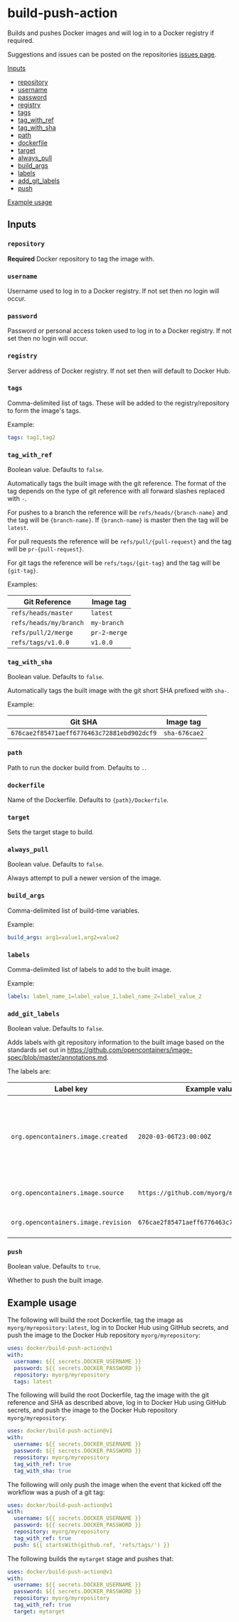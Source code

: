 # build-push-action

Builds and pushes Docker images and will log in to a Docker registry if required.

Suggestions and issues can be posted on the repositories [issues page](https://github.com/docker/build-push-action/issues).

[Inputs](#Inputs)
* [repository](#repository)
* [username](#username)
* [password](#password)
* [registry](#registry)
* [tags](#tags)
* [tag_with_ref](#tag_with_ref)
* [tag_with_sha](#tag_with_sha)
* [path](#path)
* [dockerfile](#dockerfile)
* [target](#target)
* [always_pull](#always_pull)
* [build_args](#build_args)
* [labels](#labels)
* [add_git_labels](#add_git_labels)
* [push](#push)

[Example usage](#Example-usage)

## Inputs

### `repository`

**Required** Docker repository to tag the image with.

### `username`

Username used to log in to a Docker registry. If not set then no login will occur.

### `password`

Password or personal access token used to log in to a Docker registry. If not set then no login will occur.

### `registry`

Server address of Docker registry. If not set then will default to Docker Hub.

### `tags`

Comma-delimited list of tags. These will be added to the registry/repository to form the image's tags.

Example:

```yaml
tags: tag1,tag2
```

### `tag_with_ref`

Boolean value. Defaults to `false`.

Automatically tags the built image with the git reference. The format of the tag depends on the type of git reference with all forward slashes replaced with `-`.

For pushes to a branch the reference will be `refs/heads/{branch-name}` and the tag will be `{branch-name}`. If `{branch-name}` is master then the tag will be `latest`.

For pull requests the reference will be `refs/pull/{pull-request}` and the tag will be `pr-{pull-request}`.

For git tags the reference will be `refs/tags/{git-tag}` and the tag will be `{git-tag}`.

Examples:

|Git Reference|Image tag|
|---|---|
|`refs/heads/master`|`latest`|
|`refs/heads/my/branch`|`my-branch`|
|`refs/pull/2/merge`|`pr-2-merge`|
|`refs/tags/v1.0.0`|`v1.0.0`|

### `tag_with_sha`

Boolean value. Defaults to `false`.

Automatically tags the built image with the git short SHA prefixed with `sha-`.

Example:

|Git SHA|Image tag|
|---|---|
|`676cae2f85471aeff6776463c72881ebd902dcf9`|`sha-676cae2`|

### `path`

Path to run the docker build from. Defaults to `.`.

### `dockerfile`

Name of the Dockerfile. Defaults to `{path}/Dockerfile`.

### `target`

Sets the target stage to build.

### `always_pull`

Boolean value. Defaults to `false`.

Always attempt to pull a newer version of the image.

### `build_args`

Comma-delimited list of build-time variables.

Example:

```yaml
build_args: arg1=value1,arg2=value2
```

### `labels`

Comma-delimited list of labels to add to the built image.

Example:

```yaml
labels: label_name_1=label_value_1,label_name_2=label_value_2
```

### `add_git_labels`

Boolean value. Defaults to `false`.

Adds labels with git repository information to the built image based on the standards set out in https://github.com/opencontainers/image-spec/blob/master/annotations.md.

The labels are:

|Label key|Example value|Description|
|---|---|---|
|`org.opencontainers.image.created`|`2020-03-06T23:00:00Z`|Date and time on which the image was built (string, date-time as defined by RFC 3339).|
|`org.opencontainers.image.source`|`https://github.com/myorg/myrepository`|URL to the GitHub repository.|
|`org.opencontainers.image.revision`|`676cae2f85471aeff6776463c72881ebd902dcf9`|The full git SHA of this commit.|


### `push`

Boolean value. Defaults to `true`.

Whether to push the built image.

## Example usage

The following will build the root Dockerfile, tag the image as `myorg/myrepository:latest`, log in to Docker Hub using GitHub secrets, and push the image to the Docker Hub repository `myorg/myrepository`:

```yaml
uses: docker/build-push-action@v1
with:
  username: ${{ secrets.DOCKER_USERNAME }}
  password: ${{ secrets.DOCKER_PASSWORD }}
  repository: myorg/myrepository
  tags: latest
```

The following will build the root Dockerfile, tag the image with the git reference and SHA as described above, log in to Docker Hub using GitHub secrets, and push the image to the Docker Hub repository `myorg/myrepository`:

```yaml
uses: docker/build-push-action@v1
with:
  username: ${{ secrets.DOCKER_USERNAME }}
  password: ${{ secrets.DOCKER_PASSWORD }}
  repository: myorg/myrepository
  tag_with_ref: true
  tag_with_sha: true
```

The following will only push the image when the event that kicked off the workflow was a push of a git tag:

```yaml
uses: docker/build-push-action@v1
with:
  username: ${{ secrets.DOCKER_USERNAME }}
  password: ${{ secrets.DOCKER_PASSWORD }}
  repository: myorg/myrepository
  tag_with_ref: true
  push: ${{ startsWith(github.ref, 'refs/tags/') }}
```

The following builds the `mytarget` stage and pushes that:
 
```yaml
uses: docker/build-push-action@v1
with:
  username: ${{ secrets.DOCKER_USERNAME }}
  password: ${{ secrets.DOCKER_PASSWORD }}
  repository: myorg/myrepository
  tag_with_ref: true
  target: mytarget
```